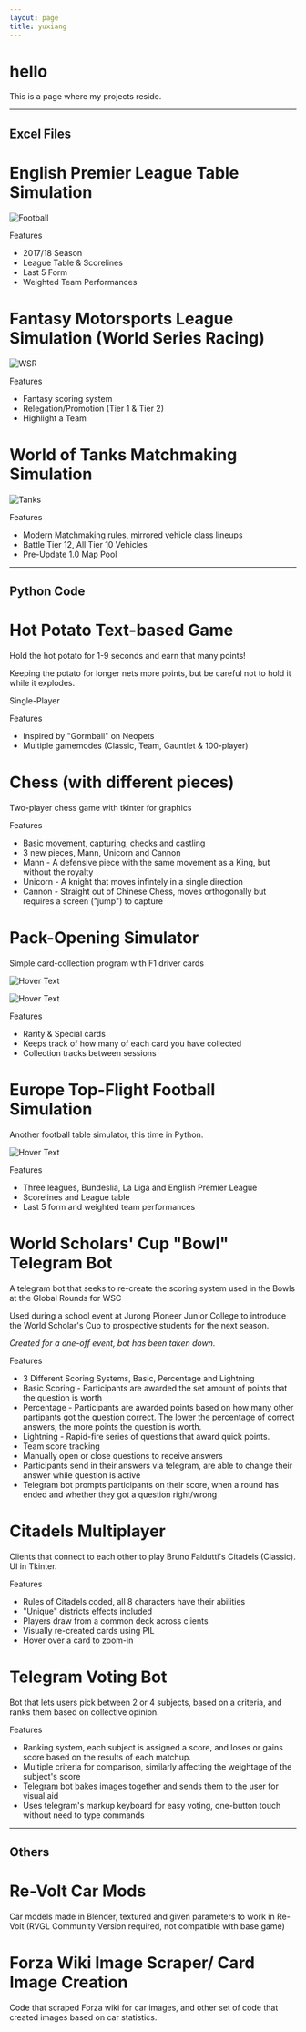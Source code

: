 ```yaml
---
layout: page
title: yuxiang
---
```

# hello
This is a page where my projects reside.

---

## Excel Files

# English Premier League Table Simulation

![Football](./images/xls-football.png)

Features
* 2017/18 Season
* League Table & Scorelines
* Last 5 Form
* Weighted Team Performances

# Fantasy Motorsports League Simulation (World Series Racing)

![WSR](./images/xls-WSR.png)

Features
* Fantasy scoring system
* Relegation/Promotion (Tier 1 & Tier 2)
* Highlight a Team

# World of Tanks Matchmaking Simulation 

![Tanks](./images/xls-tank.png)

Features
* Modern Matchmaking rules, mirrored vehicle class lineups
* Battle Tier 12, All Tier 10 Vehicles
* Pre-Update 1.0 Map Pool

---

## Python Code

# Hot Potato Text-based Game
Hold the hot potato for 1-9 seconds and earn that many points!

Keeping the potato for longer nets more points, but be careful not to hold it while it explodes.

Single-Player

Features
* Inspired by "Gormball" on Neopets
* Multiple gamemodes (Classic, Team, Gauntlet & 100-player)

# Chess (with different pieces)
Two-player chess game with tkinter for graphics

Features
* Basic movement, capturing, checks and castling
* 3 new pieces, Mann, Unicorn and Cannon
* Mann - A defensive piece with the same movement as a King, but without the royalty
* Unicorn - A knight that moves infintely in a single direction
* Cannon - Straight out of Chinese Chess, moves orthogonally but requires a screen ("jump") to capture

# Pack-Opening Simulator
Simple card-collection program with F1 driver cards

![Hover Text](./images/py-f1.png)

![Hover Text](./images/py-f1-2.png)

Features
* Rarity & Special cards
* Keeps track of how many of each card you have collected
* Collection tracks between sessions

# Europe Top-Flight Football Simulation
Another football table simulator, this time in Python.

![Hover Text](./images/py-football.png)

Features
* Three leagues, Bundeslia, La Liga and English Premier League
* Scorelines and League table
* Last 5 form and weighted team performances

# World Scholars' Cup "Bowl" Telegram Bot
A telegram bot that seeks to re-create the scoring system used in the Bowls at the Global Rounds for WSC

Used during a school event at Jurong Pioneer Junior College to introduce the World Scholar's Cup to prospective students for the next season.

_Created for a one-off event, bot has been taken down._

Features
* 3 Different Scoring Systems, Basic, Percentage and Lightning
* Basic Scoring - Participants are awarded the set amount of points that the question is worth
* Percentage - Participants are awarded points based on how many other partipants got the question correct. The lower the percentage of correct answers, the more points the question is worth.
* Lightning - Rapid-fire series of questions that award quick points.
* Team score tracking
* Manually open or close questions to receive answers
* Participants send in their answers via telegram, are able to change their answer while question is active
* Telegram bot prompts participants on their score, when a round has ended and whether they got a question right/wrong

# Citadels Multiplayer
Clients that connect to each other to play Bruno Faidutti's Citadels (Classic). UI in Tkinter.

Features
* Rules of Citadels coded, all 8 characters have their abilities
* "Unique" districts effects included
* Players draw from a common deck across clients
* Visually re-created cards using PIL
* Hover over a card to zoom-in

# Telegram Voting Bot
Bot that lets users pick between 2 or 4 subjects, based on a criteria, and ranks them based on collective opinion.

Features
* Ranking system, each subject is assigned a score, and loses or gains score based on the results of each matchup.
* Multiple criteria for comparison, similarly affecting the weightage of the subject's score
* Telegram bot bakes images together and sends them to the user for visual aid
* Uses telegram's markup keyboard for easy voting, one-button touch without need to type commands

---

## Others

# Re-Volt Car Mods
Car models made in Blender, textured and given parameters to work in Re-Volt (RVGL Community Version required, not compatible with base game)

# Forza Wiki Image Scraper/ Card Image Creation
Code that scraped Forza wiki for car images, and other set of code that created images based on car statistics.


